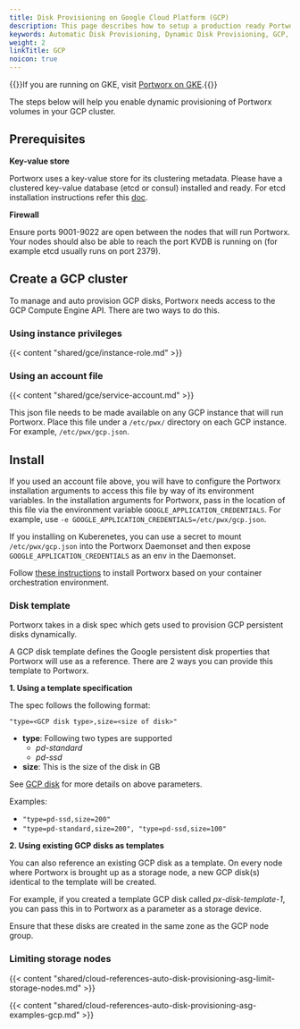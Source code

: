 ```yaml
---
title: Disk Provisioning on Google Cloud Platform (GCP)
description: This page describes how to setup a production ready Portworx cluster in a Google Cloud Platform (GCP).
keywords: Automatic Disk Provisioning, Dynamic Disk Provisioning, GCP, Google Cloud Platform
weight: 2
linkTitle: GCP
noicon: true
---
```


{{<info>}}If you are running on GKE, visit [Portworx on GKE](/portworx-install-with-kubernetes/cloud/gcp/gke/).{{</info>}}

The steps below will help you enable dynamic provisioning of Portworx volumes in your GCP cluster.

## Prerequisites

**Key-value store**

Portworx uses a key-value store for its clustering metadata. Please have a clustered key-value database (etcd or consul) installed and ready. For etcd installation instructions refer this [doc](/portworx-install-with-kubernetes/operate-and-maintain-on-kubernetes/etcd).

**Firewall**

Ensure ports 9001-9022 are open between the nodes that will run Portworx. Your nodes should also be able to reach the port KVDB is running on (for example etcd usually runs on port 2379).

## Create a GCP cluster

To manage and auto provision GCP disks, Portworx needs access to the GCP Compute Engine API.   There are two ways to do this.

### Using instance privileges

{{< content "shared/gce/instance-role.md" >}}

### Using an account file

{{< content "shared/gce/service-account.md" >}}

This json file needs to be made available on any GCP instance that will run Portworx.  Place this file under a `/etc/pwx/` directory on each GCP instance.  For example, `/etc/pwx/gcp.json`.

## Install

If you used an account file above, you will have to configure the Portworx installation arguments to access this file by way of its environment variables.  In the installation arguments for Portworx, pass in the location of this file via the environment variable `GOOGLE_APPLICATION_CREDENTIALS`. For example, use `-e GOOGLE_APPLICATION_CREDENTIALS=/etc/pwx/gcp.json`.

If you installing on Kuberenetes, you can use a secret to mount `/etc/pwx/gcp.json` into the Portworx Daemonset and then expose `GOOGLE_APPLICATION_CREDENTIALS` as an env in the Daemonset.

Follow [these instructions](/) to install Portworx based on your container orchestration environment.

### Disk template

Portworx takes in a disk spec which gets used to provision GCP persistent disks dynamically.

A GCP disk template defines the Google persistent disk properties that Portworx will use as a reference. There are 2 ways you can provide this template to Portworx.

**1. Using a template specification**

The spec follows the following format:
```text
"type=<GCP disk type>,size=<size of disk>"
```

* __type__: Following two types are supported
    * _pd-standard_
    * _pd-ssd_
* __size__: This is the size of the disk in GB

See [GCP disk](https://cloud.google.com/compute/docs/disks/) for more details on above parameters.

Examples:

* `"type=pd-ssd,size=200"`
* `"type=pd-standard,size=200", "type=pd-ssd,size=100"`


**2. Using existing GCP disks as templates**

You can also reference an existing GCP disk as a template. On every node where Portworx is brought up as a storage node, a new GCP disk(s) identical to the template will be created.

For example, if you created a template GCP disk called _px-disk-template-1_, you can pass this in to Portworx as a parameter as a storage device.

Ensure that these disks are created in the same zone as the GCP node group.

### Limiting storage nodes

{{< content "shared/cloud-references-auto-disk-provisioning-asg-limit-storage-nodes.md" >}}

{{< content "shared/cloud-references-auto-disk-provisioning-asg-examples-gcp.md" >}}
